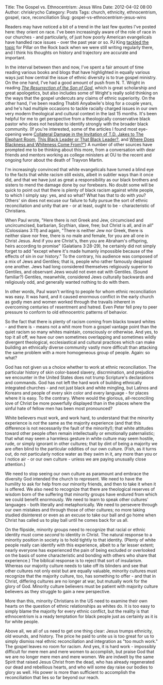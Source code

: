 Title: The Gospel vs. Ethnocentrism: Jesus Wins
Date: 2012-04-02 08:00
Author: chriskrycho
Category: Posts
Tags: church, ethnicity, ethnocentrism, gospel, race, reconciliation
Slug: gospel-vs-ethnocentrism-jesus-wins

Readers may have noticed a bit of a trend in the last few quotes I've
posted here: they orient on race. I've been increasingly aware of the
role of race in our churches - and particularly, of just how poorly
American evangelicals have handled race issues - over the past year or
so. PJ King [tackled the topic][] for Pillar on the Rock back when we
were still writing regularly there, and I think his thoughts on history
and trajectory are accurate and important.

In the interval between then and now, I've spent a fair amount of time
reading various books and blogs that have highlighted in equally various
ways just how central the issue of ethnic diversity is to true gospel
ministry. <!--more-->On the one hand, I've had a good amount of push
from N. T. Wright in reading [<cite>The Resurrection of the Son of
God</cite>][], which is great scholarship and great apologetics, but
also includes some of Wright's really solid thinking on the ways that
the gospel undercuts any claims of ethnic superiority. On the other
hand, I've been reading Thabiti Anyabwile's blog for a couple years, and
he's had multiple occasions to tackle racially charged issues in our own
very modern theological and cultural context in the last 15 months. It's
been helpful for me to get perspective from a theologically conservative
black pastor who does not hesitate to identify strongly with the broader
black community. (If you're interested, some of the articles I found
most eye-opening were [Collateral Damage in the Invitation of T.D. Jakes
to The Elephant Room][], [This Black Leader or That Black Leader?][],
and [Where Does Blackness and Whiteness Come From?"][]) A number of
other sources have prompted me to be thinking about this more, from a
conversation with dear friends and mentors working as college ministers
at OU to the recent and ongoing furor about the death of Trayvon Martin.

I'm increasingly convinced that white evangelicals have turned a blind
eye to the facts that white racism still exists, albeit in subtler ways
than it once did, and that we have just as great a responsibility as our
black brothers and sisters to mend the damage done by our forebears. No
doubt some will be quick to point out that there is plenty of black
racism against white people, to which I simply say: yes, and so what?
What has that to do with *you*? Others' sin does not excuse our failure
to fully pursue the sort of ethnic reconciliation and unity that are -
or at least, ought to be - characteristic of Christians.

When Paul wrote, "Here there is not Greek and Jew, circumcised and
uncircumcised, barbarian, Scythian, slave, free; but Christ is all, and
in all" (Colossians 3:11) and again, "There is neither Jew nor Greek,
there is neither slave nor free, there is no male and female, for you
are all one in Christ Jesus. And if you are Christ's, then you are
Abraham's offspring, heirs according to promise" (Galatians 3:28-29), he
certainly did not simply forget to add "except where it's made humanly
impossible because of the effects of sin in our history." To the
contrary, his audience was composed of a mix of Jews and Gentiles; that
is, people who rather famously despised one another. Jews had long
considered themselves religiously superior to Gentiles, and observant
Jews would not even eat with Gentiles. (Sound familiar?) Gentiles,
meanwhile, considered Jews culturally backwards and religiously odd, and
generally wanted nothing to do with them.

In other words, Paul wasn't writing to people for whom ethnic
reconciliation was easy. It was hard, and it caused enormous conflict in
the early church as godly men and women worked through the travails
inherent in overcoming centuries of resentment and hatred. Even Peter
fell prey to peer pressure to conform to old ethnocentric patterns of
behavior.

So the fact that there is plenty of racism coming from blacks toward
whites - and there is - means not a whit more from a gospel vantage
point than the quiet racism so many whites maintain, consciously or
otherwise. And yes, to top it all off, we have our own sometimes
overlapping and sometimes wildly divergent theological, ecclesiastical
and cultural practices which can make building an ethnically diverse
community vastly more difficult than attacking the same problem with a
more homogeneous group of people. Again: so what?

God has not given us a choice whether to work at ethnic reconciliation.
The particular history of skin color-based slavery, discrmination, and
prejudice we encounter in the United States does not trump Scripture's
declarations and commands. God has not left the hard work of building
ethnically integrated churches - and not just black and white mingling,
but Latinos and Koreans and people of every skin color and every
language - for places where it is easy. To the contrary. Where would the
glorious, all-reconciling love of Christ be more powerfully displayed
than in the places where the sinful hate of fellow men has been most
pronounced?

White believers must work, and work hard, to understand that the
minority experience is *not* the same as the majority experience (and
that this difference is not necessarily the fault of the minority!);
that white attitudes toward other people often remain intellectually or
emotionally paternalistic; that what may seem a harmless gesture in
white culture may seem hostile, rude, or simply ignorant in other
cultures; that by dint of being a majority we are often blind to the
particular oddities of our own culture. (Fish, as it turns out, do not
particularly notice water as they swim in it, any more than you or I
notice air - or our own culture - unless we are paying unusually close
attention.)

We need to stop seeing our own culture as paramount and embrace the
diversity God intended the church to represent. We need to have the
humility to ask for help from our minority friends, and then to take it
when it is offered. We also need to recognize that there are theological
reserves of wisdom born of the suffering that minority groups have
endured from which we could benefit enormously. We need to learn to
speak other cultures' languages - both literally and metaphorically. We
need to persevere through our own mistakes and through those of other
cultures; no more taking studied disinterest or even as an excuse to
take our ball and go home when Christ has called us to play ball until
he comes back for us all.

On the flipside, minority groups need to recognize that racial or ethnic
identity must come *second* to identity in Christ. The natural response
to a minority position in society is to hold tightly to that identity.
(Plenty of white people really can identify with this experience, albeit
to a far lesser extent; nearly everyone has experienced the pain of
being excluded or overlooked on the basis of some characteristic and
bonding with others who share that experience.) The biblical response is
to reject that sort of insularism. Whereas our majority culture needs to
take off its blinders and see that other cultures not only exist but are
equally valuable, minority cultures must recognize that the majority
culture, too, has something to offer - and that in Christ, differing
cultures are no longer at war, but mutually work for the glory of God.
Minority culture believers must be patient with majority culture
believers as they struggle to gain a new perspective.

More than this, minority Christians in the US need to examine their own
hearts on the question of ethnic relationships as whites do. It is too
easy to simply blame the majority for every ethnic conflict, but the
reality is that ethnocentrism is a ready temptation for black people
just as certainly as it is for white people.

Above all, we all of us need to get one thing clear: Jesus trumps
ethnicity, old wounds, and history. The price he paid to unite us is too
great for us to simply dismiss real ethnic reconciliation and
integration as "too much work." The gospel leaves no room for racism.
And yes, it is hard work - impossibly difficult for mere men and mere
women to accomplish, but praise God that we are no longer mere men and
mere women. We are indwelt by the same Spirit that raised Jesus Christ
from the dead, who has already regenerated our dead and rebellious
hearts, and who will some day raise our bodies to glory as well. His
power is more than sufficient to accomplish the reconciliation that lies
so far beyond our reach.

  [tackled the topic]: http://www.pillarontherock.com/2010/11/race-and-church-series.html
    "Race and the Church"
  [<cite>The Resurrection of the Son of God</cite>]: http://www.amazon.com/gp/product/0800626796/ref=as_li_ss_tl?ie=UTF8&tag=thafl-20&linkCode=as2&camp=1789&creative=390957&creativeASIN=0800626796
    "Buy @Amazon"
  [Collateral Damage in the Invitation of T.D. Jakes to The Elephant
  Room]: http://thegospelcoalition.org/blogs/thabitianyabwile/2011/10/01/collateral-damage-in-the-invitation-of-t-d-jakes-to-the-elephant-room/
  [This Black Leader or That Black Leader?]: http://thegospelcoalition.org/blogs/thabitianyabwile/2012/01/24/this-black-leader-or-that-black-leader/
  [Where Does Blackness and Whiteness Come From?"]: http://thegospelcoalition.org/blogs/thabitianyabwile/2012/01/26/where-does-blackness-and-whiteness-come-from/
